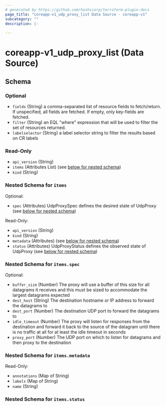 ```yaml
---
# generated by https://github.com/hashicorp/terraform-plugin-docs
page_title: "coreapp-v1_udp_proxy_list Data Source - coreapp-v1"
subcategory: ""
description: |-
  
---
```


# coreapp-v1_udp_proxy_list (Data Source)





<!-- schema generated by tfplugindocs -->
## Schema

### Optional

- `fields` (String) a comma-separated list of resource fields to fetch/return.  If unspecified, all fields are fetched.  If empty, only key-fields are fetched.
- `filter` (String) an EQL "where" expression that will be used to filter the set of resources returned.
- `labelselector` (String) a label selector string to filter the results based on CR labels

### Read-Only

- `api_version` (String)
- `items` (Attributes List) (see [below for nested schema](#nestedatt--items))
- `kind` (String)

<a id="nestedatt--items"></a>
### Nested Schema for `items`

Optional:

- `spec` (Attributes) UdpProxySpec defines the desired state of UdpProxy (see [below for nested schema](#nestedatt--items--spec))

Read-Only:

- `api_version` (String)
- `kind` (String)
- `metadata` (Attributes) (see [below for nested schema](#nestedatt--items--metadata))
- `status` (Attributes) UdpProxyStatus defines the observed state of UdpProxy (see [below for nested schema](#nestedatt--items--status))

<a id="nestedatt--items--spec"></a>
### Nested Schema for `items.spec`

Optional:

- `buffer_size` (Number) The proxy will use a buffer of this size for all datagrams it receives and this must be sized
to accommodate the largest datagrams expected
- `dest_host` (String) The destination hostname or IP address to forward the datagrams to
- `dest_port` (Number) The destination UDP port to forward the datagrams to
- `idle_timeout` (Number) The proxy will listen for responses from the destination and forward it back to the source
of the datagram until there is no traffic at all for at least the idle timeout in seconds
- `proxy_port` (Number) The UDP port on which to listen for datagrams and then proxy to the destination


<a id="nestedatt--items--metadata"></a>
### Nested Schema for `items.metadata`

Read-Only:

- `annotations` (Map of String)
- `labels` (Map of String)
- `name` (String)


<a id="nestedatt--items--status"></a>
### Nested Schema for `items.status`
